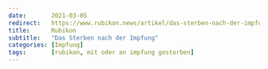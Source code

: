 ```yaml
---
date:       2021-03-05
redirect:   https://www.rubikon.news/artikel/das-sterben-nach-der-impfung
title:      Rubikon
subtitle:   "Das Sterben nach der Impfung"
categories: [Impfung]
tags:       [rubikon, mit oder an impfung gestorben]
---
```


